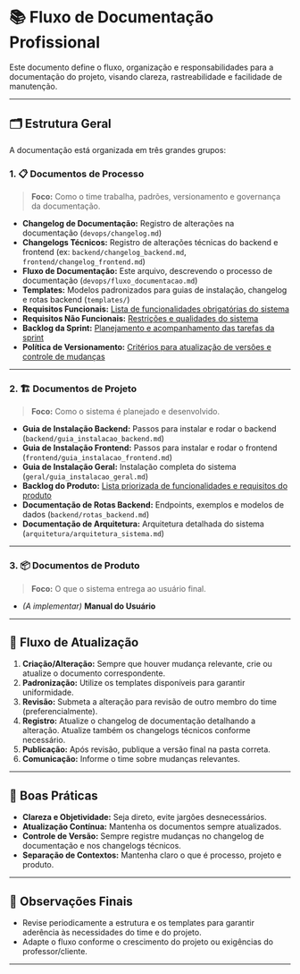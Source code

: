 # 📚 Fluxo de Documentação Profissional

Este documento define o fluxo, organização e responsabilidades para a documentação do projeto, visando clareza, rastreabilidade e facilidade de manutenção.

---

## 🗂️ Estrutura Geral

A documentação está organizada em três grandes grupos:

### 1. 📋 Documentos de Processo

> **Foco:** Como o time trabalha, padrões, versionamento e governança da documentação.

- **Changelog de Documentação:** Registro de alterações na documentação (`devops/changelog.md`)
- **Changelogs Técnicos:** Registro de alterações técnicas do backend e frontend (ex: `backend/changelog_backend.md`, `frontend/changelog_frontend.md`)
- **Fluxo de Documentação:** Este arquivo, descrevendo o processo de documentação (`devops/fluxo_documentacao.md`)
- **Templates:** Modelos padronizados para guias de instalação, changelog e rotas backend (`templates/`)
- **Requisitos Funcionais:** [Lista de funcionalidades obrigatórias do sistema](https://github.com/TeamHiveAPI/API-2025.01/wiki/Rastreabilidade-de-Requisitos#requisitos-funcionais)
- **Requisitos Não Funcionais:** [Restrições e qualidades do sistema](https://github.com/TeamHiveAPI/API-2025.01/wiki/Rastreabilidade-de-Requisitos#requisitos-n%C3%A3o-funcionais)
- **Backlog da Sprint:** [Planejamento e acompanhamento das tarefas da sprint](https://github.com/TeamHiveAPI/API-2025.01/wiki/Rastreabilidade-de-Requisitos#sprint-backlog)
- **Política de Versionamento:** [Critérios para atualização de versões e controle de mudanças](https://github.com/TeamHiveAPI/API-2025.01/wiki/Controle-de-Vers%C3%A3o-e-Padr%C3%A3o-de-Branch#controle-de-vers%C3%A3o)

---

### 2. 🏗️ Documentos de Projeto

> **Foco:** Como o sistema é planejado e desenvolvido.

- **Guia de Instalação Backend:** Passos para instalar e rodar o backend (`backend/guia_instalacao_backend.md`)
- **Guia de Instalação Frontend:** Passos para instalar e rodar o frontend (`frontend/guia_instalacao_frontend.md`)
- **Guia de Instalação Geral:** Instalação completa do sistema (`geral/guia_instalacao_geral.md`)
- **Backlog do Produto:** [Lista priorizada de funcionalidades e requisitos do produto](https://github.com/TeamHiveAPI/API-2025.01/wiki/Rastreabilidade-de-Requisitos#product-backlog)
- **Documentação de Rotas Backend:** Endpoints, exemplos e modelos de dados (`backend/rotas_backend.md`)
- **Documentação de Arquitetura:** Arquitetura detalhada do sistema (`arquitetura/arquitetura_sistema.md`)

---

### 3. 📦 Documentos de Produto

> **Foco:** O que o sistema entrega ao usuário final.

- *(A implementar)* **Manual do Usuário**


---

## 🔄 Fluxo de Atualização

1. **Criação/Alteração:** Sempre que houver mudança relevante, crie ou atualize o documento correspondente.
2. **Padronização:** Utilize os templates disponíveis para garantir uniformidade.
3. **Revisão:** Submeta a alteração para revisão de outro membro do time (preferencialmente).
4. **Registro:** Atualize o changelog de documentação detalhando a alteração. Atualize também os changelogs técnicos conforme necessário.
5. **Publicação:** Após revisão, publique a versão final na pasta correta.
6. **Comunicação:** Informe o time sobre mudanças relevantes.

---

## 📝 Boas Práticas

- **Clareza e Objetividade:** Seja direto, evite jargões desnecessários.
- **Atualização Contínua:** Mantenha os documentos sempre atualizados.
- **Controle de Versão:** Sempre registre mudanças no changelog de documentação e nos changelogs técnicos.
- **Separação de Contextos:** Mantenha claro o que é processo, projeto e produto.

---

## 📌 Observações Finais

- Revise periodicamente a estrutura e os templates para garantir aderência às necessidades do time e do projeto.
- Adapte o fluxo conforme o crescimento do projeto ou exigências do professor/cliente.

---
